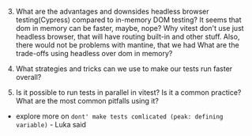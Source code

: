 3. What are the advantages and downsides headless browser testing(Cypress) compared to in-memory DOM testing?
   It seems that dom in memory can be faster, maybe, nope?
   Why vitest don't use just headless browser, that will have routing built-in and other stuff. Also, there would not be problems with mantine, that we had
   What are the trade-offs using headless over dom in memory?

4. What strategies and tricks can we use to make our tests run faster overall?

5. Is it possible to run tests in parallel in vitest? Is it a common practice? What are the most common pitfalls using it?

- explore more on `dont' make tests comlicated (peak: defining variable)` - Luka said

